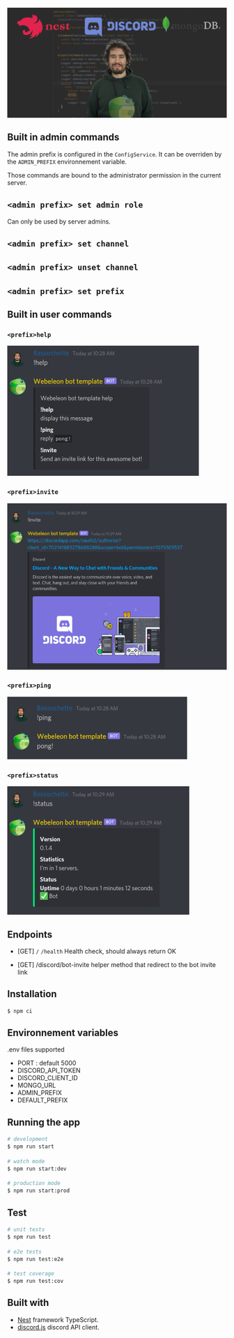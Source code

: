 ![banner](images/banner.png)

## Built in admin commands

The admin prefix is configured in the `ConfigService`. It can be overriden by the `ADMIN_PREFIX` environnement variable.

Those commands are bound to the administrator permission in the current server.

## `<admin prefix> set admin role`
Can only be used by server admins.

## `<admin prefix> set channel`

## `<admin prefix> unset channel`

## `<admin prefix> set prefix`

## Built in user commands

### `<prefix>help`

![help](images/commands/help.png)

### `<prefix>invite`

![invite](images/commands/invite.png)

### `<prefix>ping`

![ping](images/commands/ping.png)

### `<prefix>status`

![status](images/commands/status.png)

## Endpoints

- [GET] `/` `/health`
Health check, should always return OK

- [GET] /discord/bot-invite
helper method that redirect to the bot invite link

## Installation

```bash
$ npm ci
```

## Environnement variables

.env files supported

- PORT : default 5000
- DISCORD_API_TOKEN
- DISCORD_CLIENT_ID
- MONGO_URL
- ADMIN_PREFIX
- DEFAULT_PREFIX

## Running the app

```bash
# development
$ npm run start

# watch mode
$ npm run start:dev

# production mode
$ npm run start:prod
```

## Test

```bash
# unit tests
$ npm run test

# e2e tests
$ npm run test:e2e

# test coverage
$ npm run test:cov
```

## Built with

- [Nest](https://github.com/nestjs/nest) framework TypeScript.
- [discord.js](https://discord.js.org/#/) discord API client.
